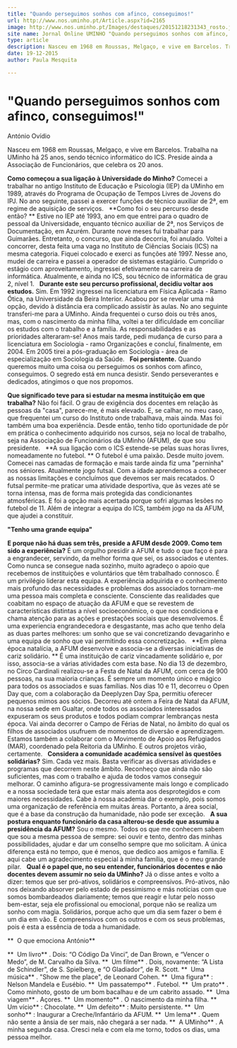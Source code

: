 ```yaml
---
title: "Quando perseguimos sonhos com afinco, conseguimos!"
url: http://www.nos.uminho.pt/Article.aspx?id=2165
image: http://www.nos.uminho.pt/Images/destaques/20151218231343_rosto.jpg
site name: Jornal Online UMINHO "Quando perseguimos sonhos com afinco, conseguimos!"
type: article
description: Nasceu em 1968 em Roussas, Melgaço, e vive em Barcelos. Trabalha na UMinho há 25 anos, sendo técnico informático do ICS. Preside ainda a Associação de Funcionários, que celebra os 20 anos.
date: 19-12-2015
author: Paula Mesquita

---
```

# "Quando perseguimos sonhos com afinco, conseguimos!"


  

António Ovídio

Nasceu em 1968 em Roussas, Melgaço, e vive em Barcelos. Trabalha na UMinho há 25 anos, sendo técnico informático do ICS. Preside ainda a Associação de Funcionários, que celebra os 20 anos.

**Como começou a sua ligação à Universidade do Minho?** 
Comecei a trabalhar no antigo Instituto de Educação e Psicologia (IEP) da UMinho em 1989, através do Programa de Ocupação de Tempos Livres de Jovens do IPJ. No ano seguinte, passei a exercer funções de técnico auxiliar de 2ª, em regime de aquisição de serviços.
 
**Como foi o seu percurso desde então? ** 
Estive no IEP até 1993, ano em que entrei para o quadro de pessoal da Universidade, enquanto técnico auxiliar de 2ª, nos Serviços de Documentação, em Azurém. Durante nove meses fui trabalhar para Guimarães. Entretanto, o concurso, que ainda decorria, foi anulado. Voltei a concorrer, desta feita uma vaga no Instituto de Ciências Sociais (ICS) na mesma categoria. Fiquei colocado e exerci as funções até 1997. Nesse ano, mudei de carreira e passei a operador de sistemas estagiário. Cumprido o estágio com aproveitamento, ingressei efetivamente na carreira de informática. Atualmente, e ainda no ICS, sou técnico de informática de grau 2, nível 1.
 
**Durante este seu percurso profissional, decidiu voltar aos estudos.** 
Sim. Em 1992 ingressei na licenciatura em Física Aplicada - Ramo Ótica, na Universidade da Beira Interior. Acabou por se revelar uma má opção, devido à distância era complicado assistir às aulas. No ano seguinte transferi-me para a UMinho. Ainda frequentei o curso dois ou três anos, mas, com o nascimento da minha filha, voltei a ter dificuldade em conciliar os estudos com o trabalho e a família. As responsabilidades e as prioridades alteraram-se! Anos mais tarde, pedi mudança de curso para a licenciatura em Sociologia - ramo Organizações e concluí, finalmente, em 2004. Em 2005 tirei a pós-graduação em Sociologia - área de especialização em Sociologia da Saúde.
 
**Foi persistente.** 
Quando queremos muito uma coisa ou perseguimos os sonhos com afinco, conseguimos. O segredo está em nunca desistir. Sendo perseverantes e dedicados, atingimos o que nos propomos.

**Que significado teve para si estudar na mesma instituição em que trabalha?** 
Não foi fácil. O grau de exigência dos docentes em relação às pessoas da "casa", parece-me, é mais elevado. E, se calhar, no meu caso, que frequentei um curso do Instituto onde trabalhava, mais ainda. Mas foi também uma boa experiência. Desde então, tenho tido oportunidade de pôr em prática o conhecimento adquirido nos cursos, seja no local de trabalho, seja na Associação de Funcionários da UMinho (AFUM), de que sou presidente.
 
**A sua ligação com o ICS estende-se pelas suas horas livres, nomeadamente no futebol. ** 
O futebol é uma paixão. Desde muito jovem. Comecei nas camadas de formação e mais tarde ainda fiz uma "perninha" nos séniores. Atualmente jogo futsal. Com a idade aprendemos a conhecer as nossas limitações e concluímos que devemos ser mais recatados. O futsal permite-me praticar uma atividade desportiva, que às vezes até se torna intensa, mas de forma mais protegida das condicionantes atmosféricas. E foi a opção mais acertada porque sofri algumas lesões no futebol de 11. Além de integrar a equipa do ICS, também jogo na da AFUM, que ajudei a constituir.
 

**"Tenho uma grande equipa"** 

**E porque não há duas sem três, preside a AFUM desde 2009. Como tem sido a experiência?** 
É um orgulho presidir a AFUM e tudo o que faço é para a engrandecer, servindo, da melhor forma que sei, os associados e utentes. Como nunca se consegue nada sozinho, muito agradeço o apoio que recebemos de instituições e voluntários que têm trabalhado connosco. É um privilégio liderar esta equipa. A experiência adquirida e o conhecimento mais profundo das necessidades e problemas dos associados tornam-me uma pessoa mais completa e consciente. Consciente das realidades que coabitam no espaço de atuação da AFUM e que se revestem de características distintas a nível socioeconómico, o que nos condiciona e chama atenção para as ações e prestações sociais que desenvolvemos. É uma experiencia engrandecedora e desgastante, mas acho que tenho dela as duas partes melhores: um sonho que se vai concretizando devagarinho e uma equipa de sonho que vai permitindo essa concretização.
 
**Em plena época natalícia, a AFUM desenvolve e associa-se a diversas iniciativas de cariz solidário. ** 
É uma instituição de cariz vincadamente solidário e, por isso, associa-se a várias atividades com esta base. No dia 13 de dezembro, no Circo Cardinali realizou-se a Festa de Natal da AFUM, com cerca de 900 pessoas, na sua maioria crianças. É sempre um momento único e mágico para todos os associados e suas famílias. Nos dias 10 e 11, decorreu o Open Day que, com a colaboração da Deeplyzen Day Spa, permitiu oferecer pequenos mimos aos sócios. Decorreu até ontem a Feira de Natal da AFUM, na nossa sede em Gualtar, onde todos os associados interessados expuseram os seus produtos e todos podiam comprar lembranças nesta época. Vai ainda decorrer o Campo de Férias de Natal, no âmbito do qual os filhos de associados usufruem de momentos de diversão e aprendizagem. Estamos também a colaborar com o Movimento de Apoio aos Refugiados (MAR), coordenado pela Reitoria da UMinho. E outros projetos virão, certamente.
 
**Considera a comunidade académica sensível às questões solidárias?** 
Sim. Cada vez mais. Basta verificar as diversas atividades e programas que decorrem neste âmbito. Reconheço que ainda não são suficientes, mas com o trabalho e ajuda de todos vamos conseguir melhorar. O caminho afigura-se progressivamente mais longo e complicado e a nossa sociedade terá que estar mais atenta aos desprotegidos e com maiores necessidades. Cabe à nossa academia dar o exemplo, pois somos uma organização de referência em muitas áreas. Portanto, a área social, que é a base da construção da humanidade, não pode ser exceção.
 
**A sua postura enquanto funcionário da casa alterou-se desde que assumiu a presidência da AFUM?** 
Sou o mesmo. Todos os que me conhecem sabem que sou a mesma pessoa de sempre: sei ouvir e tento, dentro das minhas possibilidades, ajudar e dar um conselho sempre que mo solicitam. A única diferença está no tempo, que é menos, que dedico aos amigos e família. E aqui cabe um agradecimento especial à minha família, que é o meu grande pilar.
 
**Qual é o papel que, no seu entender, funcionários docentes e não docentes devem assumir no seio da UMinho?** 
Já o disse antes e volto a dizer: temos que ser pró-ativos, solidários e compreensivos. Pró-ativos, não nos deixando absorver pelo estado de pessimismo e más notícias com que somos bombardeados diariamente; temos que reagir e lutar pelo nosso bem-estar, seja ele profissional ou emocional, porque não se realiza um sonho com magia. Solidários, porque acho que um dia sem fazer o bem é um dia em vão. E compreensivos com os outros e com os seus problemas, pois é esta a essência de toda a humanidade.

**  O que emociona António** 

**  Um livro** . Dois: “O Código Da Vinci”, de Dan Brown, e “Vencer o Medo”, de M. Carvalho da Silva.
**  Um filme** . Dois, novamente: “A Lista de Schindler”, de S. Spielberg, e “O Gladiador”, de R. Scott.
**  Uma música** . "Show me the place", de Leonard Cohen.
**  Uma figura** : Nelson Mandela e Eusébio.
**  Um passatempo** . Futebol.
**  Um prato** . Como minhoto, gosto de um bom bacalhau e de um cabrito assado.
**  Uma viagem** . Açores.
**  Um momento** . O nascimento da minha filha.
**  Um vício** : Chocolate.
**  Um defeito** : Muito persistente.
**  Um sonho** : Inaugurar a Creche/Infantário da AFUM.
**  Um lema** . Quem não sente a ânsia de ser mais, não chegará a ser nada.
**  A UMinho** . A minha segunda casa. Cresci nela e com ela me torno, todos os dias, uma pessoa melhor.
 

